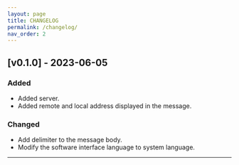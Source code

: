 ```yaml
---
layout: page
title: CHANGELOG
permalink: /changelog/
nav_order: 2 
---
```


## [v0.1.0] - 2023-06-05

### Added
- Added server.
- Added remote and local address displayed in the message.

### Changed
- Add delimiter to the message body.
- Modify the software interface language to system language.

--- 

